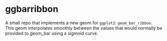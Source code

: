 # ggbarribbon
A small repo that implements a new geom for `ggplot2`: `geom_bar_ribbon`. This geom interpolates smoothly between the values that would normally be provided to geom_bar using a sigmoid curve.
